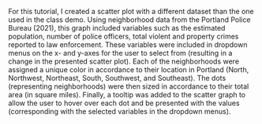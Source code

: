 For this tutorial, I created a scatter plot with a different dataset than the one used in the class demo. 
Using neighborhood data from the Portland Police Bureau (2021), this graph included variables such as the estimated population, number of police officers, total violent and property crimes reported to law enforcement. These variables were included in dropdown menus on the x- and y-axes for the user to select from (resulting in a change in the presented scatter plot). 
Each of the neighborhoods were assigned a unique color in accordance to their location in Portland (North, Northwest, Northeast, South, Southwest, and Southeast). 
The dots (representing neighborhoods) were then sized in accordance to their total area (in square miles). 
Finally, a tooltip was added to the scatter graph to allow the user to hover over each dot and be presented with the values (corresponding with the selected variables in the dropdown menus). 
